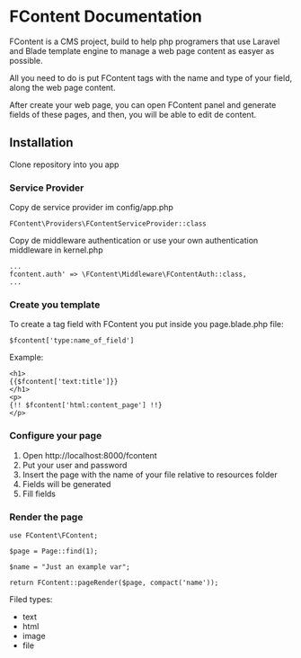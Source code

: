# FContent Documentation

FContent is a CMS project, build to help php programers that use Laravel and Blade template engine to manage a web page content as easyer as possible. 

All you need to do is put FContent tags with the name and type of your field, along the web page content.

After create your web page, you can open FContent panel and generate fields of these pages, and then, you will be able to edit de content.



## Installation
Clone repository into you app

### Service Provider
Copy de service provider im config/app.php 

```
FContent\Providers\FContentServiceProvider::class
```

Copy de middleware authentication or use your own authentication middleware in kernel.php
```
...
fcontent.auth' => \FContent\Middleware\FContentAuth::class,
...
```



### Create you template
To create a tag field with FContent you put inside you page.blade.php file:

```
$fcontent['type:name_of_field']
``` 
Example:
```
<h1>
{{$fcontent['text:title']}}
</h1>
<p>
{!! $fcontent['html:content_page'] !!}
</p>
```

### Configure your page
1. Open http://localhost:8000/fcontent
2. Put your user and password
3. Insert the page with the name of your file relative to resources folder
4. Fields will be generated
5. Fill fields


### Render the page
````
use FContent\FContent;
````

```
$page = Page::find(1);

$name = "Just an example var";

return FContent::pageRender($page, compact('name'));
```


Filed types:
- text
- html
- image
- file